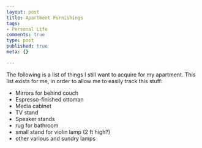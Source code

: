 ```yaml
--- 
layout: post
title: Apartment Furnishings
tags: 
- Personal Life
comments: true
type: post
published: true
meta: {}

---
```

The following is a list of things I still want to acquire for my apartment. This list exists for me, in order to allow me to easily track this stuff:

  - Mirrors for behind couch
  - Espresso-finished ottoman
  - Media cabinet
  - TV stand
  - Speaker stands
  - rug for bathroom
  - small stand for violin lamp (2 ft high?)
  - other various and sundry lamps
